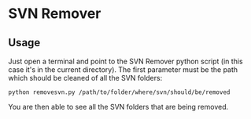 # SVN Remover #

## Usage ##

Just open a terminal and point to the SVN Remover python script (in this case it's in the current directory). The first parameter must be the path which should be cleaned of all the SVN folders:

    python removesvn.py /path/to/folder/where/svn/should/be/removed

You are then able to see all the SVN folders that are being removed.
